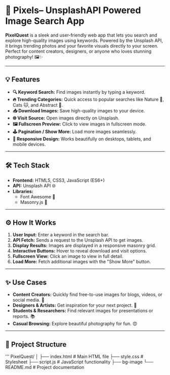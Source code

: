# 🌟 Pixels– UnsplashAPI Powered Image Search App


**PixelQuest** is a sleek and user-friendly web app that lets you search and explore high-quality images using keywords. Powered by the Unsplash API, it brings trending photos and your favorite visuals directly to your screen. Perfect for content creators, designers, or anyone who loves stunning photography! 🖼️✨  

---

## 💡 Features
- **🔍 Keyword Search:** Find images instantly by typing a keyword.  
- **🔥 Trending Categories:** Quick access to popular searches like Nature 🌿, Cats 🐱, and Abstract 🎨.  
- **📥 Download Images:** Save high-quality images to your device.  
- **🌐 Visit Source:** Open images directly on Unsplash.  
- **🖼️ Fullscreen Preview:** Click to view images in fullscreen mode.  
- **🕹️ Pagination / Show More:** Load more images seamlessly.  
- **💫 Responsive Design:** Works beautifully on desktops, tablets, and mobile devices.  

---

## 🛠️ Tech Stack
- **Frontend:** HTML5, CSS3, JavaScript (ES6+)  
- **API:** Unsplash API 🌐  
- **Libraries:**  
  - Font Awesome 🎨  
  - Masonry.js 🧱  

---

## ⚙️ How It Works
1. **User Input:** Enter a keyword in the search bar.  
2. **API Fetch:** Sends a request to the Unsplash API to get images.  
3. **Display Results:** Images are displayed in a responsive masonry grid.  
4. **Interactive Buttons:** Hover to reveal download and visit options.  
5. **Fullscreen View:** Click an image to view in full detail.  
6. **Load More:** Fetch additional images with the "Show More" button.  

---

## ✨ Use Cases
- **Content Creators:** Quickly find free-to-use images for blogs, videos, or social media. 📸  
- **Designers & Artists:** Get inspiration for your next project. 🎨  
- **Students & Researchers:** Find relevant images for presentations or reports. 📚  
- **Casual Browsing:** Explore beautiful photography for fun. 😍  

---

## 📁 Project Structure
'''
PixelQuest/
│
├── index.html # Main HTML file
├── style.css # Stylesheet
├── script.js # JavaScript functionality
├── bg-image 
└── README.md # Project documentation
